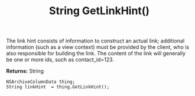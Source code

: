 ﻿---
uid: crmscript_ref_NSArchiveColumnData_GetLinkHint
title: String GetLinkHint()
intellisense: NSArchiveColumnData.GetLinkHint
keywords: NSArchiveColumnData, GetLinkHint
so.topic: reference
---

The link hint consists of information to construct an actual link; additional information (such as a view context) must be provided by the client, who is also responsible for building the link. The content of the link will generally be one or more ids, such as contact_id=123.

**Returns:** String


```crmscript
NSArchiveColumnData thing;
String linkHint  = thing.GetLinkHint();
```


